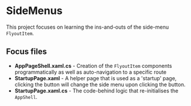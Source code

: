 # SideMenus
This project focuses on learning the ins-and-outs of the side-menu `FlyoutItem`.

## Focus files
- **AppPageShell.xaml.cs** - Creation of the `FlyoutItem` components programmatically as well as auto-navigation to a specific route
- **StartupPage.xaml** - A helper page that is used as a 'startup' page, clicking the button will change the side menu upon clicking the button.
- **StartupPage.xaml.cs** - The code-behind logic that re-initialises the `AppShell`.